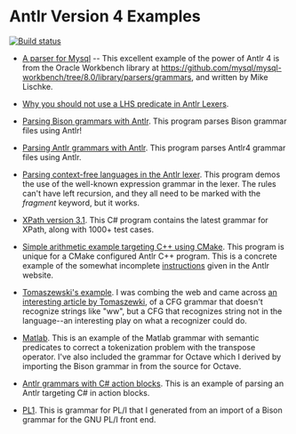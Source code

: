 # Antlr Version 4 Examples

[![Build status](https://ci.appveyor.com/api/projects/status/th2hyup4n8t5blwa?svg=true)](https://ci.appveyor.com/project/kaby76/antlrexamples)

* [A parser for Mysql](https://github.com/kaby76/AntlrExamples/tree/master/mysql) -- This excellent example of the power of Antlr 4 is from the Oracle Workbench library
at https://github.com/mysql/mysql-workbench/tree/8.0/library/parsers/grammars, and written by
Mike Lischke.

* [Why you should not use a LHS predicate in Antlr Lexers](https://github.com/kaby76/AntlrExamples/tree/master/perf).

* [Parsing Bison grammars with Antlr](https://github.com/kaby76/AntlrExamples/tree/master/Bison). This program parses Bison grammar files using Antlr!

* [Parsing Antlr grammars with Antlr](https://github.com/kaby76/AntlrExamples/tree/master/Antlr). This program parses Antlr4 grammar files using Antlr.

* [Parsing context-free languages in the Antlr lexer](https://github.com/kaby76/AntlrExamples/tree/master/lexer-as-parser). This program demos the use of the well-known expression grammar in the lexer. The rules can't have left recursion, and they all need to be marked with the _fragment_ keyword, but it works.

* [XPath version 3.1](https://github.com/kaby76/AntlrExamples/tree/master/xpath31). This C# program contains the latest grammar
for XPath, along with 1000+ test cases.

* [Simple arithmetic example targeting C++ using CMake](https://github.com/kaby76/AntlrExamples/tree/master/CMakeProject1). This program
is unique for a CMake configured Antlr C++ program. This is a concrete example of the somewhat incomplete [instructions](https://github.com/antlr/antlr4/tree/master/runtime/Cpp/cmake) given in the Antlr website.

* [Tomaszewski's example](https://github.com/kaby76/AntlrExamples/tree/master/Tomaszewski). I was combing the web and came
across [an interesting article by Tomaszewki](https://pdfs.semanticscholar.org/a8dd/2ef009df7601cdbc90332765a56a24c7821c.pdf), of a CFG grammar that doesn't recognize strings like "ww", but a CFG that
recognizes string not in the language--an interesting play on what a recognizer could do.

* [Matlab](https://github.com/kaby76/AntlrExamples/tree/master/Matlab). This is an example of the Matlab grammar
with semantic predicates to correct a tokenization problem with the transpose operator. I've also included
the grammar for Octave which I derived by importing the Bison grammar in from the source for Octave.

* [Antlr grammars with C# action blocks](https://github.com/kaby76/AntlrExamples/tree/master/AntlrTargetCSharp).
This is an example of parsing an Antlr targeting C# in action blocks.

* [PL1](https://github.com/kaby76/AntlrExamples/tree/master/pl1). This is grammar for PL/I that I generated
from an import of a Bison grammar for the GNU PL/I front end.
